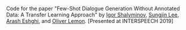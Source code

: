 Code for the paper "Few-Shot Dialogue Generation Without Annotated Data: A Transfer Learning Approach" by [Igor Shalyminov](https://ishalyminov.github.io/), [Sungjin Lee](https://www.microsoft.com/en-us/research/people/sule/), [Arash Eshghi](https://sites.google.com/site/araesh81/), and [Oliver Lemon](https://sites.google.com/site/olemon/). [Presented at INTERSPEECH 2019]
